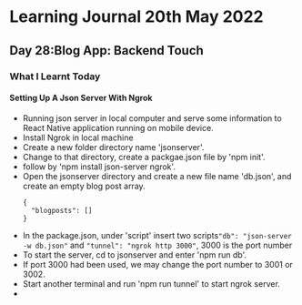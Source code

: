 <h1>Learning Journal 20th May 2022</h1>
<h2>Day 28:Blog App: Backend Touch</h2>
<h3>What I Learnt Today</h3>
<h4>Setting Up A Json Server With Ngrok</h4>
<ul>
  <li>Running json server in local computer and serve some information to React Native application running on mobile device.</li>
  <li>Install Ngrok in local machine</li>
  <li>Create a new folder directory name 'jsonserver'.</li>
  <li>Change to that directory, create a packgae.json file by 'npm init'.</li>
  <li>follow by 'npm install json-server ngrok'.</li>
  <li>Open the jsonserver directory and create a new file name 'db.json', and create an empty blog post array.</li>
  
  ```
  {
    "blogposts": []
  }
  ```
  <li>In the package.json, under 'script' insert two scripts<code>"db": "json-server -w db.json"</code> and <code>"tunnel": "ngrok http 3000"</code>, 3000 is the port number</li>
  <li>To start the server, cd to jsonserver and enter 'npm run db'.</li>
  <li>If port 3000 had been used, we may change the port number to 3001 or 3002.</li>
  <li>Start another terminal and run 'npm run tunnel' to start ngrok server.<li>
</ul>

